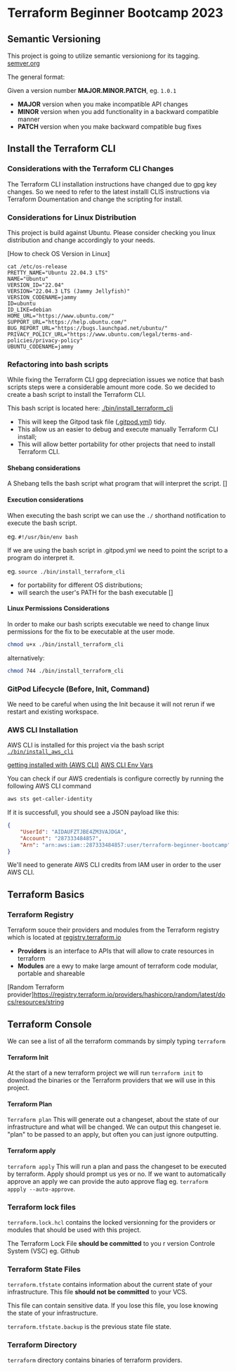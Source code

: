 # Terraform Beginner Bootcamp 2023

## Semantic Versioning

This project is going to utilize semantic versioniong for its tagging.
[semver.org](https://semver.org/)

The general format:

Given a version number **MAJOR.MINOR.PATCH**, eg. `1.0.1`

- **MAJOR** version when you make incompatible API changes
- **MINOR** version when you add functionality in a backward compatible manner
- **PATCH** version when you make backward compatible bug fixes

## Install the Terraform CLI

### Considerations with the Terraform CLI Changes
The Terraform CLI installation instructions have changed due to gpg key changes. So we need to refer to the latest installl CLIS instructions via Terraform Doumentation and change the scripting for install. 

### Considerations for Linux Distribution

This project is build against Ubuntu. Please consider checking you linux distribution and change accordingly to your needs. 

[How to check OS Version in Linux]

```
cat /etc/os-release
PRETTY_NAME="Ubuntu 22.04.3 LTS"
NAME="Ubuntu"
VERSION_ID="22.04"
VERSION="22.04.3 LTS (Jammy Jellyfish)"
VERSION_CODENAME=jammy
ID=ubuntu
ID_LIKE=debian
HOME_URL="https://www.ubuntu.com/"
SUPPORT_URL="https://help.ubuntu.com/"
BUG_REPORT_URL="https://bugs.launchpad.net/ubuntu/"
PRIVACY_POLICY_URL="https://www.ubuntu.com/legal/terms-and-policies/privacy-policy"
UBUNTU_CODENAME=jammy
```

### Refactoring into bash scripts
While fixing the Terraform CLI gpg depreciation issues we notice that bash scripts steps were a considerable amount more code. So we decided to create a bash script to install the Terraform CLI. 

This bash script is located here: [./bin/install_terraform_cli](./bin/install_terraform_cli.sh)

- This will keep the Gitpod task file ([.gitpod.yml](.gitpod.yml)) tidy.
- This allow us an easier to debug and execute manually Terraform CLI install;
- This will allow better portability for other projects that need to install Terraform CLI. 

#### Shebang considerations

A Shebang tells the bash script what program that will interpret the script. 
[]

#### Execution considerations
When executing the bash script we can use the `./` shorthand notification to execute the bash script.

eg. `#!/usr/bin/env bash`

If we are using the bash script in .gitpod.yml we need to point the script to a program do interpret it. 

eg. `source ./bin/install_terraform_cli`

- for portability for different OS distributions;
- will search the user's PATH for the bash executable
[]

#### Linux Permissions Considerations

In order to make our bash scripts executable we need to change linux permissions for the fix to be executable at the user mode. 

```sh
chmod u+x ./bin/install_terraform_cli
```

alternatively: 

```sh
chmod 744 ./bin/install_terraform_cli
```

### GitPod Lifecycle (Before, Init, Command)

We need to be careful when using the Init because it will not rerun if we restart and existing workspace. 

### AWS CLI Installation

AWS CLI is installed for this project via the bash script [`./bin/install_aws_cli`](./bin/install_aws_cli)

[getting installed with (AWS CLI)](https://docs.aws.amazon.com/cli/latest/userguide/getting-started-install.html)
[AWS CLI Env Vars](https://docs.aws.amazon.com/cli/latest/userguide/cli-configure-envvars.html)

You can check if our AWS credentials is configure correctly by running the following AWS CLI command
```sh
aws sts get-caller-identity
```

If it is successfull, you should see a JSON payload like this:

```json
{
    "UserId": "AIDAUFZTJBE4ZM3VAJDGA",
    "Account": "287333484857",
    "Arn": "arn:aws:iam::287333484857:user/terraform-beginner-bootcamp"
}
```

We'll need to generate AWS CLI credits from IAM user in order to the user AWS CLI. 

## Terraform Basics


### Terraform Registry

Terraform souce their providers and modules from the Terraform registry which is located at [registry.terraform.io](https://registry.terraform.io/)

- **Providers** is an interface to APIs that will allow to crate resources in terraform 
- **Modules** are a ewy to make large amount of terraform code modular, portable and shareable

[Random Terraform provider]https://registry.terraform.io/providers/hashicorp/random/latest/docs/resources/string


## Terraform Console

We can see a list of all the terraform commands by simply typing `terraform`

#### Terraform Init

At the start of a new terraform project we will run `terraform init` to download the binaries or the Terraform providers that we will use in this project. 

#### Terraform Plan

`Terraform plan`
This will generate out a changeset, about the state of our infrastructure and what will be changed.
We can output this changeset ie. "plan" to be passed to an apply, but often you can just ignore outputting.

#### Terraform apply

`terraform apply`
This will run a plan and pass the changeset to be executed by terraform. Apply should prompt us yes or no. 
If we want to automatically approve an apply we can provide the auto approve flag eg. `terraform appply --auto-approve`. 

### Terraform lock files
`terraform.lock.hcl` contains the locked versionning for the providers or modules that should be used with this project.

The Terraform Lock File **should be committed** to you r version Controle System (VSC) eg. Github

### Terraform State Files
`terraform.tfstate` contains information about the current state of your infrastructure. 
This file **should not be committed** to your VCS. 

This file can contain sensitive data. If you lose this file, you lose knowing the state of your infrastructure. 

`terraform.tfstate.backup` is the previous state file state.

### Terraform Directory
`terraform` directory contains binaries of terraform providers. 
